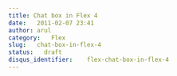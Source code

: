 ```yaml
---
title: Chat box in Flex 4
date:   2011-02-07 23:41
author: arul
category:   Flex
slug:   chat-box-in-flex-4
status:   draft
disqus_identifier:    flex-chat-box-in-flex-4
---
```

